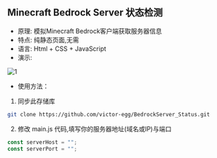 ## Minecraft Bedrock Server 状态检测
+ 原理: 模拟Minecraft Bedrock客户端获取服务器信息
+ 特点: 纯静态页面,无需
+ 语言: Html + CSS + JavaScript
+ 演示:   

![1](https://github.com/user-attachments/assets/4af381b2-2981-40d8-a2d5-d00b6a83b08f)


+ 使用方法：
1. 同步此存储库
```bash
git clone https://github.com/victor-egg/BedrockServer_Status.git
```
2. 修改 main.js 代码,填写你的服务器地址(域名或IP)与端口
```JavaScript
const serverHost = "";
const serverPort = "";
```
